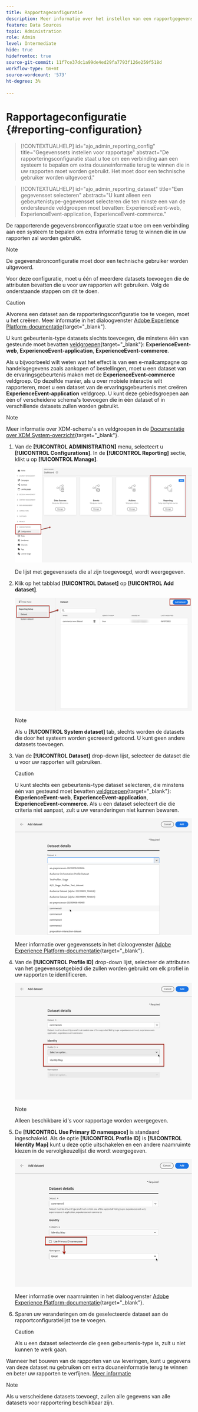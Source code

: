 ```yaml
---
title: Rapportageconfiguratie
description: Meer informatie over het instellen van een rapportgegevensbron
feature: Data Sources
topic: Administration
role: Admin
level: Intermediate
hide: true
hidefromtoc: true
source-git-commit: 11f7ce37dc1a99de4ed29fa7793f126e259f518d
workflow-type: tm+mt
source-wordcount: '573'
ht-degree: 3%

---
```


# Rapportageconfiguratie {#reporting-configuration}

>[!CONTEXTUALHELP]
>id="ajo_admin_reporting_config"
>title="Gegevenssets instellen voor rapportage"
>abstract="De rapporteringsconfiguratie staat u toe om een verbinding aan een systeem te bepalen om extra douaneinformatie terug te winnen die in uw rapporten moet worden gebruikt. Het moet door een technische gebruiker worden uitgevoerd."

>[!CONTEXTUALHELP]
>id="ajo_admin_reporting_dataset"
>title="Een gegevensset selecteren"
>abstract="U kunt alleen een gebeurtenistype-gegevensset selecteren die ten minste een van de ondersteunde veldgroepen moet bevatten: ExperienceEvent-web, ExperienceEvent-application, ExperienceEvent-commerce."

De rapporterende gegevensbronconfiguratie staat u toe om een verbinding aan een systeem te bepalen om extra informatie terug te winnen die in uw rapporten zal worden gebruikt.

>[!NOTE]
>
>De gegevensbronconfiguratie moet door een technische gebruiker worden uitgevoerd. <!--Rights?-->

Voor deze configuratie, moet u één of meerdere datasets toevoegen die de attributen bevatten die u voor uw rapporten wilt gebruiken. Volg de onderstaande stappen om dit te doen.

>[!CAUTION]
>
>Alvorens een dataset aan de rapporteringsconfiguratie toe te voegen, moet u het creëren. Meer informatie in het dialoogvenster [Adobe Experience Platform-documentatie](https://experienceleague.adobe.com/docs/experience-platform/catalog/datasets/user-guide.html?lang=en#create){target=&quot;_blank&quot;}.
>
>U kunt gebeurtenis-type datasets slechts toevoegen, die minstens één van gesteunde moet bevatten [veldgroepen](https://experienceleague.adobe.com/docs/experience-platform/xdm/tutorials/create-schema-ui.html#field-group){target=&quot;_blank&quot;}: **ExperienceEvent-web**, **ExperienceEvent-application**, **ExperienceEvent-commerce**.

<!--
➡️ [Discover this feature in video](#video)
-->

Als u bijvoorbeeld wilt weten wat het effect is van een e-mailcampagne op handelsgegevens zoals aankopen of bestellingen, moet u een dataset van de ervaringsgebeurtenis maken met de **ExperienceEvent-commerce** veldgroep. Op dezelfde manier, als u over mobiele interactie wilt rapporteren, moet u een dataset van de ervaringsgebeurtenis met creëren **ExperienceEvent-application** veldgroep. <!--If you want to report on web interactions then you need to include the web field group.--> U kunt deze gebiedsgroepen aan één of verscheidene schema&#39;s toevoegen die in één dataset of in verschillende datasets zullen worden gebruikt.

>[!NOTE]
>
>Meer informatie over XDM-schema&#39;s en veldgroepen in de [Documentatie over XDM System-overzicht](https://experienceleague.adobe.com/docs/experience-platform/xdm/home.html?lang=nl){target=&quot;_blank&quot;}.

1. Van de **[!UICONTROL ADMINISTRATION]** menu, selecteert u **[!UICONTROL Configurations]**. In de  **[!UICONTROL Reporting]** sectie, klikt u op **[!UICONTROL Manage]**.

   ![](assets/reporting-config-menu.png)

   De lijst met gegevenssets die al zijn toegevoegd, wordt weergegeven.

1. Klik op het tabblad **[!UICONTROL Dataset]** op **[!UICONTROL Add dataset]**.

   ![](assets/reporting-config-add.png)

   >[!NOTE]
   >
   >Als u **[!UICONTROL System dataset]** tab, slechts worden de datasets die door het systeem worden gecreeerd getoond. U kunt geen andere datasets toevoegen.

1. Van de **[!UICONTROL Dataset]** drop-down lijst, selecteer de dataset die u voor uw rapporten wilt gebruiken.

   >[!CAUTION]
   >
   >U kunt slechts een gebeurtenis-type dataset selecteren, die minstens één van gesteund moet bevatten [veldgroepen](https://experienceleague.adobe.com/docs/experience-platform/xdm/tutorials/create-schema-ui.html#field-group){target=&quot;_blank&quot;}: **ExperienceEvent-web**, **ExperienceEvent-application**, **ExperienceEvent-commerce**. Als u een dataset selecteert die die criteria niet aanpast, zult u uw veranderingen niet kunnen bewaren.

   ![](assets/reporting-config-datasets.png)

   Meer informatie over gegevenssets in het dialoogvenster [Adobe Experience Platform-documentatie](https://experienceleague.adobe.com/docs/experience-platform/catalog/datasets/overview.html){target=&quot;_blank&quot;}.

1. Van de **[!UICONTROL Profile ID]** drop-down lijst, selecteer de attributen van het gegevenssetgebied die zullen worden gebruikt om elk profiel in uw rapporten te identificeren.

   ![](assets/reporting-config-profile-id.png)

   >[!NOTE]
   >
   >Alleen beschikbare id&#39;s voor rapportage worden weergegeven.

1. De **[!UICONTROL Use Primary ID namespace]** is standaard ingeschakeld. Als de optie **[!UICONTROL Profile ID]** is **[!UICONTROL Identity Map]** kunt u deze optie uitschakelen en een andere naamruimte kiezen in de vervolgkeuzelijst die wordt weergegeven.

   ![](assets/reporting-config-namespace.png)

   Meer informatie over naamruimten in het dialoogvenster [Adobe Experience Platform-documentatie](https://experienceleague.adobe.com/docs/experience-platform/identity/namespaces.html){target=&quot;_blank&quot;}.

1. Sparen uw veranderingen om de geselecteerde dataset aan de rapportconfiguratielijst toe te voegen.

   >[!CAUTION]
   >
   >Als u een dataset selecteerde die geen gebeurtenis-type is, zult u niet kunnen te werk gaan.

Wanneer het bouwen van de rapporten van uw leveringen, kunt u gegevens van deze dataset nu gebruiken om extra douaneinformatie terug te winnen en beter uw rapporten te verfijnen. [Meer informatie](campaign-global-report.md#objectives-global)

>[!NOTE]
>
>Als u verscheidene datasets toevoegt, zullen alle gegevens van alle datasets voor rapportering beschikbaar zijn.


<!--
## How-to video {#video}

Understand how to configure Experience Platform reporting data sources.

>[!VIDEO]()
-->
